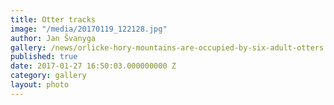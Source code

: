 ```yaml
---
title: Otter tracks
image: "/media/20170119_122128.jpg"
author: Jan Švanyga
gallery: /news/orlicke-hory-mountains-are-occupied-by-six-adult-otters
published: true
date: 2017-01-27 16:50:03.000000000 Z
category: gallery
layout: photo
---
```

